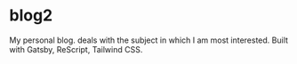 # blog2

My personal blog. deals with the subject in which I am most interested. Built with Gatsby, ReScript, Tailwind CSS.
